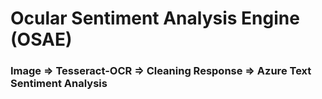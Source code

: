 # Ocular Sentiment Analysis Engine (OSAE)
### Image => Tesseract-OCR => Cleaning Response => Azure Text Sentiment Analysis